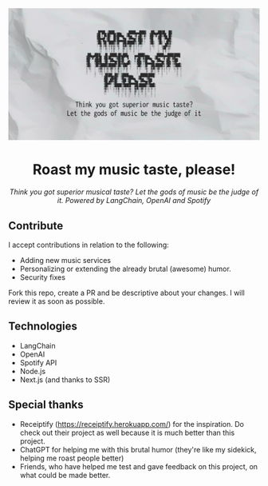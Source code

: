 <center>
<img src="./public/og-image.png">

<h1>Roast my music taste, please!</h1>

<i>
    Think you got superior musical taste? Let the gods of music be the judge of it. Powered by LangChain, OpenAI and Spotify
</i>
</center>

## Contribute

I accept contributions in relation to the following:

- Adding new music services
- Personalizing or extending the already brutal (awesome) humor.
- Security fixes

Fork this repo, create a PR and be descriptive about your changes. I will review it as soon as possible.

## Technologies

- LangChain
- OpenAI
- Spotify API
- Node.js
- Next.js (and thanks to SSR)

## Special thanks

- Receiptify (https://receiptify.herokuapp.com/) for the inspiration. Do check out their project as well because it is
  much better than this project.
- ChatGPT for helping me with this brutal humor (they're like my sidekick, helping me roast people better)
- Friends, who have helped me test and gave feedback on this project, on what could be made better.
